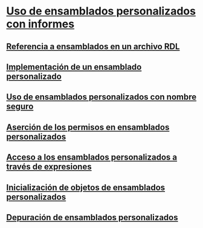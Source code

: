 # [Uso de ensamblados personalizados con informes](using-custom-assemblies-with-reports.md)
## [Referencia a ensamblados en un archivo RDL](referencing-assemblies-in-an-rdl-file.md)
## [Implementación de un ensamblado personalizado](deploying-a-custom-assembly.md)
## [Uso de ensamblados personalizados con nombre seguro](using-strong-named-custom-assemblies.md)
## [Aserción de los permisos en ensamblados personalizados](asserting-permissions-in-custom-assemblies.md)
## [Acceso a los ensamblados personalizados a través de expresiones](accessing-custom-assemblies-through-expressions.md)
## [Inicialización de objetos de ensamblados personalizados](initializing-custom-assembly-objects.md)
## [Depuración de ensamblados personalizados](how-to-debug-custom-assemblies.md)
